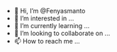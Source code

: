 - 👋 Hi, I’m @Fenyasmanto
- 👀 I’m interested in ...
- 🌱 I’m currently learning ...
- 💞️ I’m looking to collaborate on ...
- 📫 How to reach me ...

<!---
Fenyasmanto/Fenyasmanto is a ✨ special ✨ repository because its `README.md` (this file) appears on your GitHub profile.
You can click the Preview link to take a look at your changes.
--->
